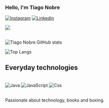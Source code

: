 

### Hello, I'm Tiago Nobre

[![Instagram](https://img.shields.io/badge/Instagram-E4405F?style=for-the-badge&logo=instagram&logoColor=white)](https://instagram.com/tiago.desc)
[![Linkedin](https://img.shields.io/badge/LinkedIn-0077B5?style=for-the-badge&logo=linkedin&logoColor=white)](https://www.linkedin.com/in/tiago-nobre-7063aa23a?lipi=urn%3Ali%3Apage%3Ad_flagship3_profile_view_base_contact_details%3BIWAcTjvYRYynyjk65UxbVw%3D%3D)

<div align='left'>
 <img heigh="160em" src="https://github-readme-streak-stats.herokuapp.com?user=TiagoDesc&theme=vue-dark&hided&hide_border=true&hide_border=true">
</div> <br>

![Tiago Nobre GitHub stats](https://github-readme-stats.vercel.app/api?username=TiagoDesc&show_icons=true&theme=vue-dark) 

![Top Langs](https://github-readme-stats.vercel.app/api/top-langs/?username=TiagoDesc&layout=compact&theme=vue-dark)

## Everyday technologies

<div style="display: inline_block"><br/>
<img align ="center" alt="Java" src="https://img.shields.io/badge/Java-ED8B00?style=for-the-badge&logo=openjdk&logoColor=white"/>
<img align ="center" alt="JavaScript" src="https://img.shields.io/badge/JavaScript-323330?style=for-the-badge&logo=javascript&logoColor=F7DF1E"/>
<img align ="center" alt="Css" src="https://img.shields.io/badge/CSS-239120?&style=for-the-badge&logo=css3&logoColor=white"/>
</div><br/>

Passionate about technology, books and boxing. 

